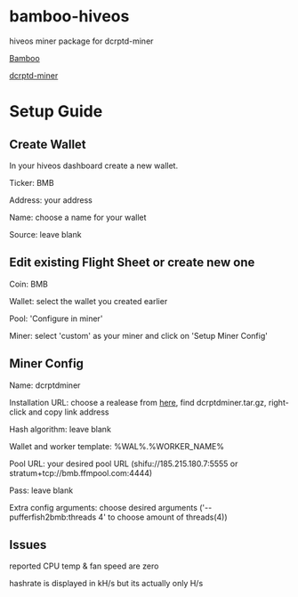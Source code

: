 # bamboo-hiveos

hiveos miner package for dcrptd-miner

[Bamboo](https://www.bamboocrypto.io/)

[dcrptd-miner](https://github.com/De-Crypted/dcrptd-miner)

# Setup Guide

## Create Wallet

In your hiveos dashboard create a new wallet.

Ticker: BMB

Address: your address

Name: choose a name for your wallet

Source: leave blank

## Edit existing Flight Sheet or create new one

Coin: BMB

Wallet: select the wallet you created earlier

Pool: 'Configure in miner'

Miner: select 'custom' as your miner and click on 'Setup Miner Config'

## Miner Config

Name: dcrptdminer

Installation URL: choose a realease from [here](https://github.com/f10crypto/bamboo-hiveos/releases/latest), find dcrptdminer.tar.gz, right-click and copy link address

Hash algorithm: leave blank

Wallet and worker template: %WAL%.%WORKER_NAME%

Pool URL: your desired pool URL (shifu://185.215.180.7:5555 or stratum+tcp://bmb.ffmpool.com:4444)

Pass: leave blank

Extra config arguments: choose desired arguments ('--pufferfish2bmb:threads 4' to choose amount of threads(4))

## Issues
reported CPU temp & fan speed are zero

hashrate is displayed in kH/s but its actually only H/s

